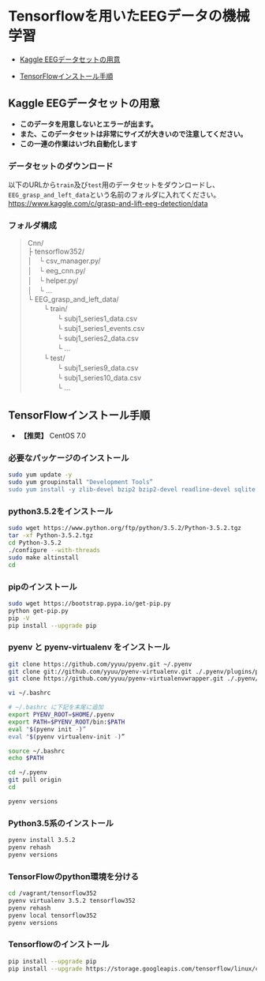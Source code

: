# Tensorflowを用いたEEGデータの機械学習

- [Kaggle EEGデータセットの用意](#eeg-data)

- [TensorFlowインストール手順](#tensorflow-install)

<a name="eeg-data"></a>

## Kaggle EEGデータセットの用意
 - **このデータを用意しないとエラーが出ます。**
 - **また、このデータセットは非常にサイズが大きいので注意してください。**
 - **この一連の作業はいづれ自動化します**
 
 ### データセットのダウンロード
 
 以下のURLから`train`及び`test`用のデータセットをダウンロードし、`EEG_grasp_and_left_data`という名前のフォルダに入れてください。  
 https://www.kaggle.com/c/grasp-and-lift-eeg-detection/data  
 
 ### フォルダ構成
 
> Cnn/  
>  ├ tensorflow352/  
>  │　└ csv_manager.py/  
>  │　└ eeg_cnn.py/  
>  │　└ helper.py/  
>  │　└ ...  
>  └ EEG_grasp_and_left_data/  
>　 　└ train/  
>　 　　　└ subj1_series1_data.csv  
>　 　　　└ subj1_series1_events.csv  
>　 　　　└ subj1_series2_data.csv  
>　 　　　└ ...  
>　 　└ test/  
>　 　　　└ subj1_series9_data.csv  
>　 　　　└ subj1_series10_data.csv  
>　 　　　└ ...  
 
<a name="tensorflow-install"></a>

## TensorFlowインストール手順
- **【推奨】** CentOS 7.0

### 必要なパッケージのインストール
```bash
sudo yum update -y
sudo yum groupinstall "Development Tools”
sudo yum install -y zlib-devel bzip2 bzip2-devel readline-devel sqlite sqlite-devel openssl-devel
```

### python3.5.2をインストール
```bash
sudo wget https://www.python.org/ftp/python/3.5.2/Python-3.5.2.tgz
tar -xf Python-3.5.2.tgz
cd Python-3.5.2
./configure --with-threads
sudo make altinstall
cd
```

### pipのインストール
```bash
sudo wget https://bootstrap.pypa.io/get-pip.py
python get-pip.py
pip -V
pip install --upgrade pip
```

### pyenv と pyenv-virtualenv をインストール
```bash
git clone https://github.com/yyuu/pyenv.git ~/.pyenv
git clone git://github.com/yyuu/pyenv-virtualenv.git ./.pyenv/plugins/pyenv-virtualenv
git clone https://github.com/yyuu/pyenv-virtualenvwrapper.git ./.pyenv/plugins/pyenv-virtualenvwrapper

vi ~/.bashrc

# ~/.bashrc に下記を末尾に追加
export PYENV_ROOT=$HOME/.pyenv
export PATH=$PYENV_ROOT/bin:$PATH
eval "$(pyenv init -)”
eval "$(pyenv virtualenv-init -)”

source ~/.bashrc
echo $PATH

cd ~/.pyenv
git pull origin
cd

pyenv versions
```

### Python3.5系のインストール
```bash
pyenv install 3.5.2
pyenv rehash
pyenv versions
```

### TensorFlowのpython環境を分ける
```bash
cd /vagrant/tensorflow352
pyenv virtualenv 3.5.2 tensorflow352
pyenv rehash
pyenv local tensorflow352
pyenv versions
```

### Tensorflowのインストール
```bash
pip install --upgrade pip
pip install --upgrade https://storage.googleapis.com/tensorflow/linux/cpu/tensorflow-0.10.0rc0-cp35-cp35m-linux_x86_64.whl
```
